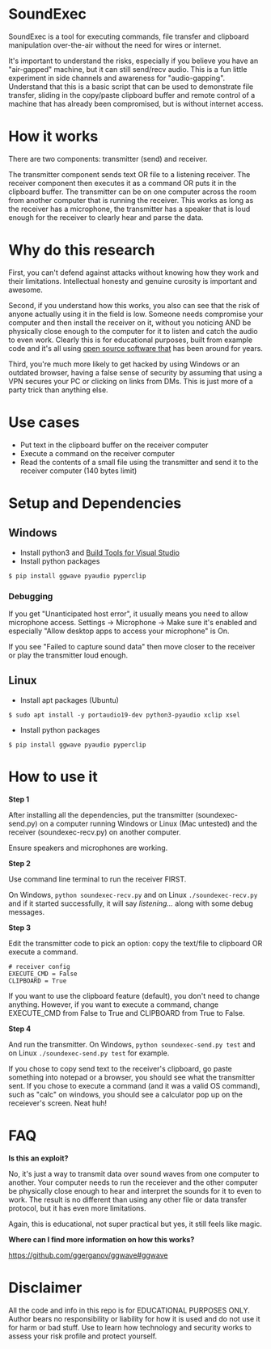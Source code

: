 # SoundExec
SoundExec is a tool for executing commands, file transfer and clipboard manipulation over-the-air without the need for wires or internet.

It's important to understand the risks, especially if you believe you have an "air-gapped" machine, but it can still send/recv audio. This is a fun little experiment in side channels and awareness for "audio-gapping". Understand that this is a basic script that can be used to demonstrate file transfer, sliding in the copy/paste clipboard buffer and remote control of a machine that has already been compromised, but is without internet access.

# How it works
There are two components: transmitter (send) and receiver. 

The transmitter component sends text OR file to a listening receiver. The receiver component then executes it as a command OR puts it in the clipboard buffer. The transmitter can be on one computer across the room from another computer that is running the receiver. This works as long as the receiver has a microphone, the transmitter has a speaker that is loud enough for the receiver to clearly hear and parse the data.

# Why do this research

First, you can't defend against attacks without knowing how they work and their limitations. Intellectual honesty and genuine curosity is important and awesome.

Second, if you understand how this works, you also can see that the risk of anyone actually using it in the field is low. Someone needs compromise your computer and then install the receiver on it, without you noticing AND be physically close enough to the computer for it to listen and catch the audio to even work. Clearly this is for educational purposes, built from example code and it's all using [open source software that](https://github.com/ggerganov/ggwave) has been around for years.

Third, you're much more likely to get hacked by using Windows or an outdated browser, having a false sense of security by assuming that using a VPN secures your PC or clicking on links from DMs. This is just more of a party trick than anything else.

# Use cases
- Put text in the clipboard buffer on the receiver computer
- Execute a command on the receiver computer
- Read the contents of a small file using the transmitter and send it to the receiver computer (140 bytes limit)

# Setup and Dependencies

## Windows
- Install python3 and [Build Tools for Visual Studio](https://visualstudio.microsoft.com/downloads/)
- Install python packages

`$ pip install ggwave pyaudio pyperclip`

### Debugging
If you get "Unanticipated host error", it usually means you need to allow microphone access. Settings -> Microphone -> Make sure it's enabled and especially "Allow desktop apps to access your microphone" is On.

If you see "Failed to capture sound data" then move closer to the receiver or play the transmitter loud enough.

## Linux
- Install apt packages (Ubuntu)

`$ sudo apt install -y portaudio19-dev python3-pyaudio xclip xsel`

- Install python packages

`$ pip install ggwave pyaudio pyperclip`

# How to use it
**Step 1**

After installing all the dependencies, put the transmitter (soundexec-send.py) on a computer running Windows or Linux (Mac untested) and the receiver (soundexec-recv.py) on another computer.

Ensure speakers and microphones are working.

**Step 2**

Use command line terminal to run the receiver FIRST.

On Windows, `python soundexec-recv.py` and on Linux `./soundexec-recv.py` and if it started successfully, it will say *listening...* along with some debug messages.

**Step 3**

Edit the transmitter code to pick an option: copy the text/file to clipboard OR execute a command.

```
# receiver config
EXECUTE_CMD = False
CLIPBOARD = True
```

If you want to use the clipboard feature (default), you don't need to change anything. However, if you want to execute a command, change EXECUTE_CMD from False to True and CLIPBOARD from True to False.

**Step 4**

And run the transmitter. On Windows, `python soundexec-send.py test` and on Linux `./soundexec-send.py test` for example.

If you chose to copy send text to the receiver's clipboard, go paste something into notepad or a browser, you should see what the transmitter sent. If you chose to execute a command (and it was a valid OS command), such as "calc" on windows, you should see a calculator pop up on the receiever's screen. Neat huh!

# FAQ

**Is this an exploit?**

No, it's just a way to transmit data over sound waves from one computer to another. Your computer needs to run the receiever and the other computer be physically close enough to hear and interpret the sounds for it to even to work. The result is no different than using any other file or data transfer protocol, but it has even more limitations.

Again, this is educational, not super practical but yes, it still feels like magic.

**Where can I find more information on how this works?**

https://github.com/ggerganov/ggwave#ggwave

# Disclaimer
All the code and info in this repo is for EDUCATIONAL PURPOSES ONLY. Author bears no responsibility or liability for how it is used and do not use it for harm or bad stuff. Use to learn how technology and security works to assess your risk profile and protect yourself.
